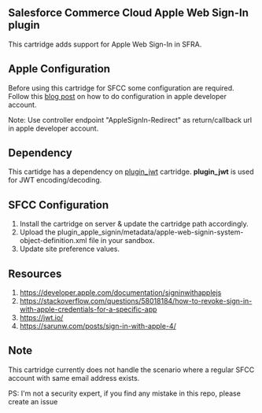 ## Salesforce Commerce Cloud Apple Web Sign-In plugin

This cartridge adds support for Apple Web Sign-In in SFRA.

## Apple Configuration

Before using this cartridge for SFCC some configuration are required.
Follow this [blog post](https://auth0.com/blog/what-is-sign-in-with-apple-a-new-identity-provider/) on how to do configuration in apple developer account.

Note: Use controller endpoint "AppleSignIn-Redirect" as return/callback url in apple developer account.

## Dependency

This cartidge has a dependency on [plugin_jwt](https://github.com/ranveer5289/sfcc_jwt) cartridge. **plugin_jwt** is used for JWT encoding/decoding.

## SFCC Configuration

1. Install the cartridge on server & update the cartridge path accordingly.
2. Upload the plugin_apple_signin/metadata/apple-web-signin-system-object-definition.xml file in your sandbox.
3. Update site preference values.

## Resources

1. https://developer.apple.com/documentation/signinwithapplejs
2. https://stackoverflow.com/questions/58018184/how-to-revoke-sign-in-with-apple-credentials-for-a-specific-app
3. https://jwt.io/
4. https://sarunw.com/posts/sign-in-with-apple-4/


## Note

This cartridge currently does not handle the scenario where a regular SFCC account with same email address exists.

PS: I'm not a security expert, if you find any mistake in this repo, please create an issue
